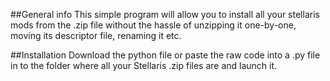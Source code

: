 ##General info
This simple program will allow you to install all your stellaris mods from the .zip file without the hassle of unzipping it one-by-one, moving its descriptor file, renaming it etc.

##Installation
Download the python file or paste the raw code into a .py file in to the folder where all your Stellaris .zip files are and launch it.
